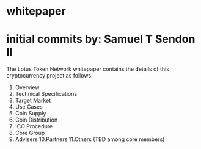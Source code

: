 # whitepaper
# initial commits by: Samuel T Sendon II

The Lotus Token Network whitepaper contains the details of this cryptocurrency project as follows:

1. Overview
2. Technical Specifications
3. Target Market
4. Use Cases
5. Coin Supply
6. Coin Distribution
7. ICO Procedure
8. Core Group
9. Advisers
10.Partners
11.Others (TBD among core members)
